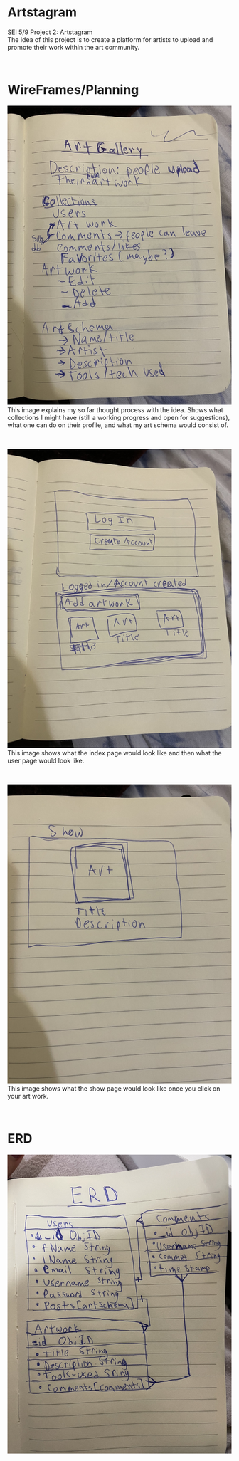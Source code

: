 # Artstagram
SEI 5/9 Project 2: Artstagram </br>
The idea of this project is to create a platform for artists to upload and promote their work within the art community.

<br>

# WireFrames/Planning
![wireframe](./images/wireframe1.jpeg)
This image explains my so far thought process with the idea. Shows what collections I might have (still a working progress and open for suggestions), what one can do on their profile, and what my art schema would consist of.

<br>

![wireframe](./images/wireframe2.jpeg)
This image shows what the index page would look like and then what the user page would look like.

<br>

![wireframe](./images/wireframe3.jpeg)
This image shows what the show page would look like once you click on your art work.

<br>

# ERD
![erd](./images/erdiagram.jpeg)